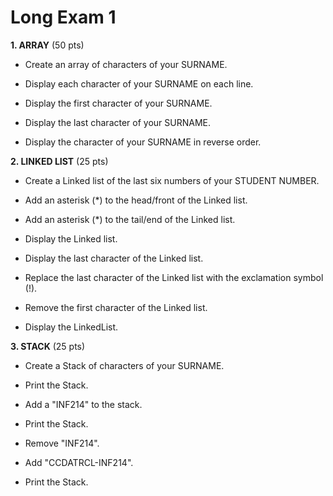 # Long Exam 1

**1. ARRAY**  (50 pts)

- Create an array of characters of your SURNAME.

- Display each character of your SURNAME on each line.

- Display the first character of your SURNAME.

- Display the last character of your SURNAME.

- Display the character of your SURNAME in reverse order.

**2. LINKED LIST** (25 pts)

- Create a Linked list of the last six numbers of your STUDENT NUMBER.

- Add an asterisk (*) to the head/front of the Linked list.

- Add an asterisk (*) to the tail/end of the Linked list.
  
- Display the Linked list.

- Display the last character of the Linked list.
  
- Replace the last character of the Linked list with the exclamation symbol (!).

- Remove the first character of the Linked list.

- Display the LinkedList.



**3. STACK** (25 pts)
- Create a Stack of characters of your SURNAME.

- Print the Stack.

- Add a "INF214" to the stack.

- Print the Stack.

- Remove "INF214".

- Add "CCDATRCL-INF214".

- Print the Stack.
